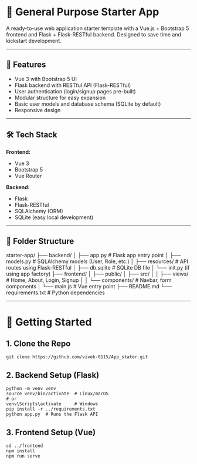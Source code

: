 # 🚀 General Purpose Starter App

A ready-to-use web application starter template with a Vue.js + Bootstrap 5 frontend and Flask + Flask-RESTful backend. Designed to save time and kickstart development.

---

## 🌟 Features

- Vue 3 with Bootstrap 5 UI
- Flask backend with RESTful API (Flask-RESTful)
- User authentication (login/signup pages pre-built)
- Modular structure for easy expansion
- Basic user models and database schema (SQLite by default)
- Responsive design

---

## 🛠 Tech Stack

**Frontend:**

- Vue 3
- Bootstrap 5
- Vue Router

**Backend:**

- Flask
- Flask-RESTful
- SQLAlchemy (ORM)
- SQLite (easy local development)

---

## 📁 Folder Structure
starter-app/
├── backend/
│ ├── app.py # Flask app entry point
│ ├── models.py # SQLAlchemy models (User, Role, etc.)
│ ├── resources/ # API routes using Flask-RESTful
│ ├── db.sqlite # SQLite DB file
│ └── init.py (if using app factory)
├── frontend/
│ ├── public/
│ ├── src/
│ │ ├── views/ # Home, About, Login, Signup
│ │ └── components/ # Navbar, form components
│ └── main.js # Vue entry point
├── README.md
└── requirements.txt # Python dependencies

---

# 🚀 Getting Started

## 1. Clone the Repo
```
git clone https://github.com/vivek-0115/App_stater.git
```

## 2. Backend Setup (Flask)
```
python -m venv venv
source venv/bin/activate  # Linux/macOS
# or
venv\Scripts\activate     # Windows
pip install -r ../requirements.txt
python app.py  # Runs the Flask API
```

## 3. Frontend Setup (Vue)
```
cd ../frontend
npm install
npm run serve
```

